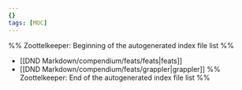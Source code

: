 ```yaml
---
{}
tags: [MOC]
---
```

%% Zoottelkeeper: Beginning of the autogenerated index file list  %%
-  [[DND Markdown/compendium/feats/feats|feats]]
-  [[DND Markdown/compendium/feats/grappler|grappler]]
%% Zoottelkeeper: End of the autogenerated index file list  %%
